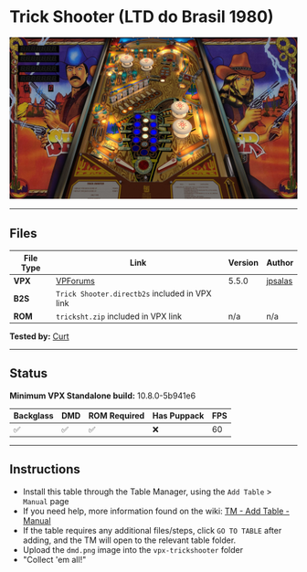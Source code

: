 ﻿# Trick Shooter (LTD do Brasil 1980)

![Table Preview](../../images/vpx-trickshooter-table.jpg)

---

## Files
| File Type | Link | Version | Author | 
|-----------|--------|----------|--------------|
| **VPX** | [VPForums](https://www.vpforums.org/index.php?app=downloads&showfile=17010) | 5.5.0 | [jpsalas](https://www.vpforums.org/index.php?showuser=277) |
| **B2S** | `Trick Shooter.directb2s` included in VPX link |
| **ROM** | `tricksht.zip` included in VPX link | n/a | n/a |

**Tested by:** [Curt](https://github.com/Old-Cyrus)

---

## Status 
**Minimum VPX Standalone build:** 10.8.0-5b941e6

| Backglass | DMD | ROM Required | Has Puppack | FPS |
|-----------|-----|-----|-----|-----|
| :white_check_mark: | :white_check_mark: | :white_check_mark: | :x: | 60 |

---

## Instructions

- Install this table through the Table Manager, using the `Add Table` > `Manual` page
- If you need help, more information found on the wiki: [TM - Add Table - Manual](https://github.com/LegendsUnchained/vpx-standalone-alp4k/wiki/%5B04%5D-%F0%9F%A7%A1-TM-%E2%80%90-Other-Features#add-table---manual)
- If the table requires any additional files/steps, click `GO TO TABLE` after adding, and the TM will open to the relevant table folder.
- Upload the `dmd.png` image into the `vpx-trickshooter` folder
- "Collect 'em all!"
